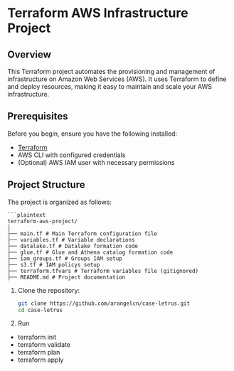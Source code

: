 # Terraform AWS Infrastructure Project

## Overview

This Terraform project automates the provisioning and management of infrastructure on Amazon Web Services (AWS). It uses Terraform to define and deploy resources, making it easy to maintain and scale your AWS infrastructure.

## Prerequisites

Before you begin, ensure you have the following installed:

- [Terraform](https://www.terraform.io/downloads.html)
- AWS CLI with configured credentials
- (Optional) AWS IAM user with necessary permissions

## Project Structure

The project is organized as follows:

    ```plaintext
    terraform-aws-project/
    │
    ├── main.tf # Main Terraform configuration file
    ├── variables.tf # Variable declarations
    ├── datalake.tf # Datalake formation code
    ├── glue.tf # Glue and Athena catalog formation code
    ├── iam_groups.tf # Groups IAM setup
    ├── s3.tf # IAM policys setup
    ├── terraform.tfvars # Terraform variables file (gitignored)
    ├── README.md # Project documentation

1. Clone the repository:

    ```bash
    git clone https://github.com/arangelcn/case-letrus.git
    cd case-letrus

2. Run

- terraform init
- terraform validate
- terraform plan
- terraform apply
